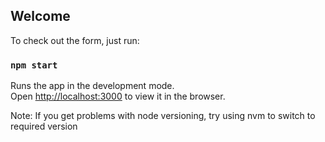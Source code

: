 
## Welcome

To check out the form, just run:

### `npm start`


Runs the app in the development mode.<br>
Open [http://localhost:3000](http://localhost:3000) to view it in the browser.


Note: If you get problems with node versioning, try using nvm to switch to required
version